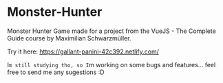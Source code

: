 # Monster-Hunter
Monster Hunter Game made for a project from the VueJS - The Complete Guide course by Maximilian Schwarzmüller.

Try it here: https://gallant-panini-42c392.netlify.com/

I`m still studying tho, so I`m working on some bugs and features... feel free to send me any sugestions :D

